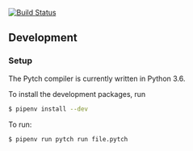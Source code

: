 [![Build Status](https://travis-ci.org/arxanas/pytch.svg?branch=master)](https://travis-ci.org/arxanas/pytch)

## Development

### Setup

The Pytch compiler is currently written in Python 3.6.

To install the development packages, run

```sh
$ pipenv install --dev
```

To run:

```sh
$ pipenv run pytch run file.pytch
```
